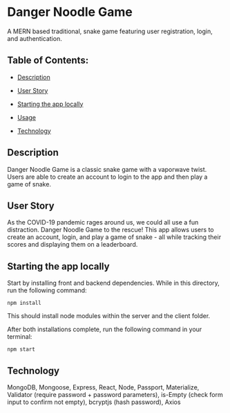 # Danger Noodle Game

A MERN based traditional, snake game featuring user registration, login, and authentication. 

 ## Table of Contents:

  * [Description](#Description)
 
  * [User Story](#User-Story)
  
  * [Starting the app locally](#Starting-the-app-locally)

  * [Usage](#Usage)
  
  * [Technology](#Technology)
  
  ## Description

  Danger Noodle Game is a classic snake game with a vaporwave twist. Users are able to create an account to login to the app and then play a game of snake.
  
  ## User Story

  As the COVID-19 pandemic rages around us, we could all use a fun distraction. Danger Noodle Game to the rescue! This app allows users to create an account, login, and play a game of snake - all while tracking their scores and displaying them on a leaderboard. 
  
  ## Starting the app locally

  Start by installing front and backend dependencies. While in this directory, run the following command:

  ```
  npm install
  ```

  This should install node modules within the server and the client folder.

  After both installations complete, run the following command in your terminal:

  ```
  npm start
  ```
  
  ## Technology
  MongoDB, Mongoose, Express, React, Node, Passport, Materialize, Validator (require password + password parameters), is-Empty (check form input to confirm not empty), bcryptjs (hash password), Axios
